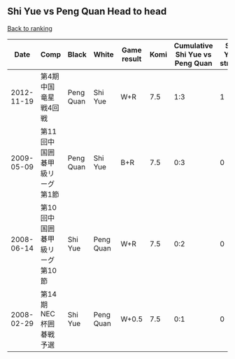 ## Shi Yue vs Peng Quan Head to head

[Back to ranking](../../index.md)




| **Date** | **Comp** | **Black** | **White** | **Game result** | **Komi** | **Cumulative Shi Yue vs Peng Quan** | **Shi Yue streak** | **Peng Quan streak** | 
| --- | --- | --- | --- | --- | --- | --- | --- | --- |
| 2012-11-19 | 第4期中国竜星戦4回戦 | Peng Quan | Shi Yue | W+R | 7.5 | 1:3 | 1 | 0 | 
| 2009-05-09 | 第11回中国囲碁甲級リーグ第1節 | Peng Quan | Shi Yue | B+R | 7.5 | 0:3 | 0 | 3 | 
| 2008-06-14 | 第10回中国囲碁甲級リーグ第10節 | Shi Yue | Peng Quan | W+R | 7.5 | 0:2 | 0 | 2 | 
| 2008-02-29 | 第14期NEC杯囲碁戦予選 | Shi Yue | Peng Quan | W+0.5 | 7.5 | 0:1 | 0 | 1 |




